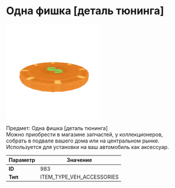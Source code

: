 # Одна фишка [деталь тюнинга]

![Item Image](../img/983.webp?raw=true)

Предмет: Одна фишка [деталь тюнинга]<br>Можно приобрести в магазине запчастей, у коллекционеров,<br>собрать в подвале вашего дома или на центральном рынке.<br>Используется для установки на ваш автомобиль как аксессуар.


| Параметр | Значение |
|----------|----------|
| **ID** | 983 |
| **Тип** | ITEM_TYPE_VEH_ACCESSORIES |

